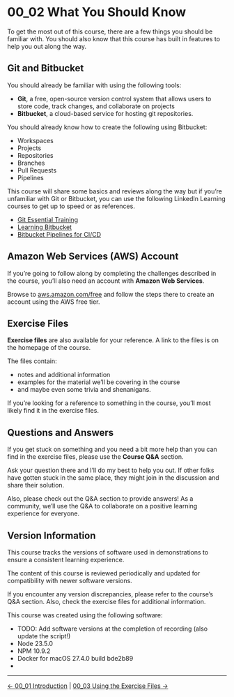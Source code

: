 # 00_02 What You Should Know

To get the most out of this course, there are a few things you should be familiar with.  You should also know that this course has built in features to help you out along the way.

## Git and Bitbucket

You should already be familiar with using the following tools:

- **Git**, a free, open-source version control system that allows users to store code, track changes, and collaborate on projects
- **Bitbucket**, a cloud-based service for hosting git repositories.

You should already know how to create the following using Bitbucket:

- Workspaces
- Projects
- Repositories
- Branches
- Pull Requests
- Pipelines

This course will share some basics and reviews along the way but if you’re unfamiliar with Git or Bitbucket, you can use the following LinkedIn Learning courses to get up to speed or as references.

- [Git Essential Training](https://www.linkedin.com/learning/git-essential-training-19417064/get-started-with-git)
- [Learning Bitbucket](https://www.linkedin.com/learning/learning-bitbucket/streamline-your-code-and-collaboration-with-bitbucket)
- [Bitbucket Pipelines for CI/CD](https://www.linkedin.com/learning/bitbucket-pipelines-for-ci-cd/from-commit-to-deployment-with-bitbucket-pipelines)

## Amazon Web Services (AWS) Account

If you’re going to follow along by completing the challenges described in the course, you’ll also need an account with **Amazon Web Services**.

Browse to [aws.amazon.com/free](https:.//aws.amazon.com/free) and follow the steps there to create an account using the AWS free tier.

## Exercise Files

**Exercise files** are also available for your reference.  A link to the files is on the homepage of the course.

The files contain:

- notes and additional information
- examples for the material we’ll be covering in the course
- and maybe even some trivia and shenanigans.

If you’re looking for a reference to something in the course, you’ll most likely find it in the exercise files.

## Questions and Answers

If you get stuck on something and you need a bit more help than you can find in the exercise files, please use the **Course Q&A** section.

Ask your question there and I’ll do my best to help you out.  If other folks have gotten stuck in the same place, they might join in the discussion and share their solution.

Also, please check out the Q&A section to provide answers! As a community, we’ll use the Q&A to collaborate on a positive learning experience for everyone.

## Version Information

This course tracks the versions of software used in demonstrations to ensure a consistent learning experience.

The content of this course is reviewed periodically and updated for compatibility with newer software versions.

If you encounter any version discrepancies, please refer to the course’s Q&A section. Also, check the exercise files for additional information.

This course was created using the following software:

- TODO: Add software versions at the completion of recording (also update the script!)
- Node 23.5.0
- NPM 10.9.2
- Docker for macOS 27.4.0 build bde2b89
-

<!-- FooterStart -->
---
[← 00_01 Introduction](../00_01_introduction/README.md) | [00_03 Using the Exercise Files →](../00_03_using_the_exercise_files/README.md)
<!-- FooterEnd -->
